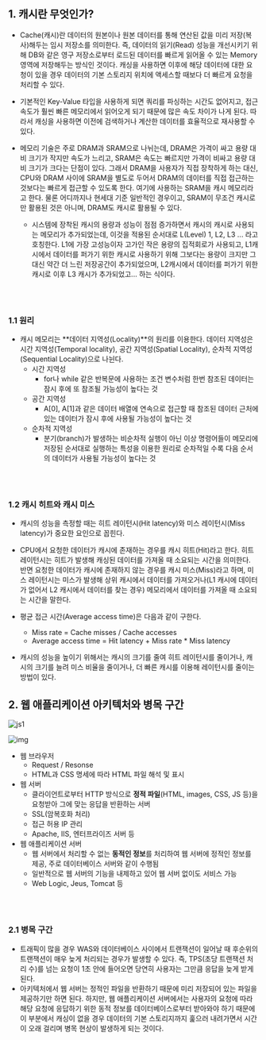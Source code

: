 ## 1. 캐시란 무엇인가?

+ Cache(캐시)란 데이터의 원본이나 원본 데이터를 통해 연산된 값을 미리 저장(복사)해두는 임시 저장소를 의미한다. 즉, 데이터의 읽기(Read) 성능을 개선시키기 위해 DB와 같은 영구 저장소로부터 로드된 데이터를 빠르게 읽어올 수 있는 Memory 영역에 저장해두는 방식인 것이다. 캐싱을 사용하면 이후에 해당 데이터에 대한 요청이 있을 경우 데이터의 기본 스토리지 위치에 액세스할 때보다 더 빠르게 요청을 처리할 수 있다. 

+ 기본적인 Key-Value 타입을 사용하게 되면 쿼리를 파싱하는 시간도 없어지고, 접근 속도가 훨씬 빠른 메모리에서 읽어오게 되기 때문에 많은 속도 차이가 나게 된다. 따라서 캐싱을 사용하면 이전에 검색하거나 계산한 데이터를 효율적으로 재사용할 수 있다.

+ 메모리 기술은 주로 DRAM과 SRAM으로 나뉘는데, DRAM은 가격이 싸고 용량 대비 크기가 작지만 속도가 느리고, SRAM은 속도는 빠르지만 가격이 비싸고 용량 대비 크기가 크다는 단점이 있다. 그래서 DRAM을 사용자가 직접 장착하게 하는 대신, CPU와 DRAM 사이에 SRAM을 별도로 두어서 DRAM의 데이터를 직접 접근하는 것보다는 빠르게 접근할 수 있도록 한다. 여기에 사용하는 SRAM을 캐시 메모리라고 한다. 물론 어디까지나 현세대 기준 일반적인 경우이고, SRAM이 무조건 캐시로만 활용된 것은 아니며, DRAM도 캐시로 활용될 수 있다.
  + 시스템에 장착된 캐시의 용량과 성능이 점점 증가하면서 캐시의 캐시로 사용되는 메모리가 추가되었는데, 이것을 적용된 순서대로 L(Level) 1, L2, L3 ... 라고 호칭한다. L1에 가장 고성능이자 고가인 작은 용량의 집적회로가 사용되고, L1캐시에서 데이터를 퍼가기 위한 캐시로 사용하기 위해 그보다는 용량이 크지만 그 대신 약간 더 느린 저장공간이 추가되었으며, L2캐시에서 데이터를 퍼가기 위한 캐시로 이후 L3 캐시가 추가되었고... 하는 식이다.

<br/>

<br/>

### 1.1 원리

+ 캐시 메모리는 **데이터 지역성(Locality)**의 원리를 이용한다. 데이터 지역성은 시간 지역성(Temporal locality), 공간 지역성(Spatial Locality), 순차적 지역성(Sequential Locality)으로 나뉜다.
  + 시간 지역성
    + for나 while 같은 반복문에 사용하는 조건 변수처럼 한번 참조된 데이터는 잠시 후에 또 참조될 가능성이 높다는 것
  + 공간 지역성
    + A[0], A[1]과 같은 데이터 배열에 연속으로 접근할 때 참조된 데이터 근처에 있는 데이터가 잠시 후에 사용될 가능성이 높다는 것
  + 순차적 지역성
    + 분기(branch)가 발생하는 비순차적 실행이 아닌 이상 명령어들이 메모리에 저장된 순서대로 실행하는 특성을 이용한 원리로 순차적일 수록 다음 순서의 데이터가 사용될 가능성이 높다는 것

<br/>

<br/>

### 1.2 캐시 히트와 캐시 미스

+ 캐시의 성능을 측정할 때는 히트 레이턴시(Hit latency)와 미스 레이턴시(Miss latency)가 중요한 요인으로 꼽힌다.

+ CPU에서 요청한 데이터가 캐시에 존재하는 경우를 캐시 히트(Hit)라고 한다. 히트 레이턴시는 히트가 발생해 캐싱된 데이터를 가져올 때 소요되는 시간을 의미한다. 반면 요청한 데이터가 캐시에 존재하지 않는 경우를 캐시 미스(Miss)라고 하며, 미스 레이턴시는 미스가 발생해 상위 캐시에서 데이터를 가져오거나(L1 캐시에 데이터가 없어서 L2 캐시에서 데이터를 찾는 경우) 메모리에서 데이터를 가져올 때 소요되는 시간을 말한다.

+ 평균 접근 시간(Average access time)은 다음과 같이 구한다.
  + Miss rate = Cache misses / Cache accesses
  + Average access time = Hit latency + Miss rate * Miss latency

+ 캐시의 성능을 높이기 위해서는 캐시의 크기를 줄여 히트 레이턴시를 줄이거나, 캐시의 크기를 늘려 미스 비율을 줄이거나, 더 빠른 캐시를 이용해 레이턴시를 줄이는 방법이 있다.







## 2. 웹 애플리케이션 아키텍처와 병목 구간

![js1](http://clipsoft.co.kr/wp/wp-content/uploads/2020/09/js1-748x133.png)

![img](https://media.vlpt.us/images/y_dragonrise/post/7044b34e-2edf-4148-a447-ea34f6d9dca8/image.png)

+ 웹 브라우저
  + Request / Resonse
  + HTML과 CSS 명세에 따라 HTML 파일 해석 및 표시
+ 웹 서버
  + 클라이언트로부터 HTTP 방식으로 **정적 파일**(HTML, images, CSS, JS 등)을 요청받아 그에 맞는 응답을 반환하는 서버
  + SSL(암복호화 처리)
  + 접근 허용 IP 관리
  + Apache, IIS, 엔터프라이즈 서버 등
+ 웹 애플리케이션 서버
  + 웹 서버에서 처리할 수 없는 **동적인 정보**를 처리하여 웹 서버에 정적인 정보를 제공, 주로 데이터베이스 서버와 같이 수행됨
  + 일반적으로 웹 서버의 기능을 내제하고 있어 웹 서버 없이도 서비스 가능
  + Web Logic, Jeus, Tomcat 등

<br/>

<br/>

### 2.1 병목 구간

+ 트래픽이 많을 경우 WAS와 데이터베이스 사이에서 트랜잭션이 일어날 때 후순위의 트랜잭션이 매우 늦게 처리되는 경우가 발생할 수 있다. 즉, TPS(초당 트랜잭션 처리 수)를 넘는 요청이 1초 안에 들어오면 당연히 사용자는 그만큼 응답을 늦게 받게 된다.
+ 아키텍처에서 웹 서버는 정적인 파일을 반환하기 때문에 미리 저장되어 있는 파일을 제공하기만 하면 된다. 하지만, 웹 애플리케이션 서버에서는 사용자의 요청에 따라 해당 요청에 응답하기 위한 동적 정보를 데이터베이스로부터 받아와야 하기 때문에 이 부분에서 캐싱이 없을 경우 데이터의 기본 스토리지까지 훑으러 내려가면서 시간이 오래 걸리며 병목 현상이 발생하게 되는 것이다.